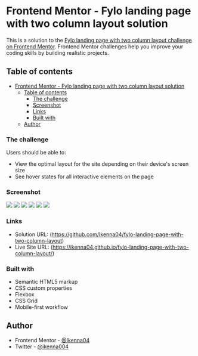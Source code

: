 # Frontend Mentor - Fylo landing page with two column layout solution

This is a solution to the
[Fylo landing page with two column layout challenge on Frontend Mentor](https://www.frontendmentor.io/challenges/fylo-landing-page-with-two-column-layout-5ca5ef041e82137ec91a50f5).
Frontend Mentor challenges help you improve your coding skills by building
realistic projects.

## Table of contents

- [Frontend Mentor - Fylo landing page with two column layout solution](#frontend-mentor---fylo-landing-page-with-two-column-layout-solution)
  - [Table of contents](#table-of-contents)
    - [The challenge](#the-challenge)
    - [Screenshot](#screenshot)
    - [Links](#links)
    - [Built with](#built-with)
  - [Author](#author)

### The challenge

Users should be able to:

- View the optimal layout for the site depending on their device's screen size
- See hover states for all interactive elements on the page

### Screenshot

![](./screen-shots/Screenshot%202023-12-21%20at%2000-08-17%20Fylo%20Landing%20Page%20With%20Two%20Column%20Layout.png)
![](./screen-shots/Screenshot%202023-12-21%20at%2000-08-48%20Fylo%20Landing%20Page%20With%20Two%20Column%20Layout.png)
![](./screen-shots/Screenshot%202023-12-21%20at%2000-09-44%20Fylo%20Landing%20Page%20With%20Two%20Column%20Layout.png)
![](./screen-shots/Screenshot%202023-12-21%20at%2000-09-58%20Fylo%20Landing%20Page%20With%20Two%20Column%20Layout.png)
![](./screen-shots/Screenshot%202023-12-21%20at%2000-10-10%20Fylo%20Landing%20Page%20With%20Two%20Column%20Layout.png)
![](./screen-shots/Screenshot%202023-12-21%20at%2000-10-49%20Fylo%20Landing%20Page%20With%20Two%20Column%20Layout.png)

### Links

- Solution URL:
  (https://github.com/Ikenna04/fylo-landing-page-with-two-column-layout)
- Live Site URL:
  (https://ikenna04.github.io/fylo-landing-page-with-two-column-layout/)

### Built with

- Semantic HTML5 markup
- CSS custom properties
- Flexbox
- CSS Grid
- Mobile-first workflow

## Author

<!-- - Website - [Add your name here](https://www.your-site.com) -->

- Frontend Mentor - [@Ikenna04](https://www.frontendmentor.io/profile/Ikenna04)
- Twitter - [@ikenna004](https://www.twitter.com/ikenna004)
